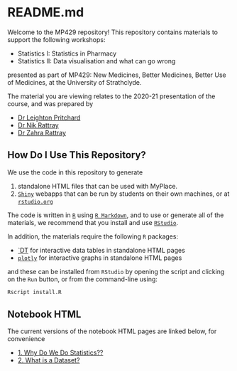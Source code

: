 # README.md

Welcome to the MP429 repository! This repository contains materials to support the following workshops:

- Statistics I: Statistics in Pharmacy
- Statistics II: Data visualisation and what can go wrong

presented as part of MP429: New Medicines, Better Medicines, Better Use of Medicines, at the University of Strathclyde.

The material you are viewing relates to the 2020-21 presentation of the course, and was prepared by

- [Dr Leighton Pritchard](https://github.com/widdowquinn)
- [Dr Nik Rattray](https://www.strath.ac.uk/staff/rattraynicholasdr/)
- [Dr Zahra Rattray](https://www.strath.ac.uk/staff/rattrayzahradr/)

## How Do I Use This Repository?

We use the code in this repository to generate 

1. standalone HTML files that can be used with MyPlace. 
2. [`Shiny`]() webapps that can be run by students on their own machines, or at [`rstudio.org`]()

The code is written in [`R`]() using [`R Markdown`](), and to use or generate all of the materials, we recommend that you install and use [`RStudio`]().

In addition, the materials require the following `R` packages:

- [`DT]() for interactive data tables in standalone HTML pages
- [`plotly`]() for interactive graphs in standalone HTML pages

and these can be installed from `RStudio` by opening the script and clicking on the `Run` button, or from the command-line using:

```bash
Rscript install.R
```

## Notebook HTML

The current versions of the notebook HTML pages are linked below, for convenience

- [1. Why Do We Do Statistics??](notebooks/01-statistics.html)
- [2. What is a Dataset?](notebooks/02-dataset.html)